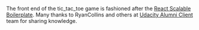 The front end of the tic_tac_toe game is fashioned after the [React Scalable Boilerplate](https://github.com/RyanCCollins/scalable-react-boilerplate). Many thanks to RyanCollins and others at [Udacity Alumni Client](https://github.com/udacityalumni/alumni-client) team for sharing knowledge.
